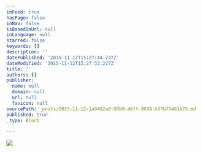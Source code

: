 ```yaml
---
inFeed: true
hasPage: false
inNav: false
isBasedOnUrl: null
inLanguage: null
starred: false
keywords: []
description: ''
datePublished: '2015-11-12T15:27:44.737Z'
dateModified: '2015-11-12T15:27:33.227Z'
title: ''
authors: []
publisher:
  name: null
  domain: null
  url: null
  favicon: null
sourcePath: _posts/2015-11-12-1a9482a0-90b9-46ff-9898-667b75461b79.md
published: true
_type: Blurb

---
```

![](https://the-grid-user-content.s3-us-west-2.amazonaws.com/48976599-a937-49d6-a644-87349ee1d7e4.jpg)